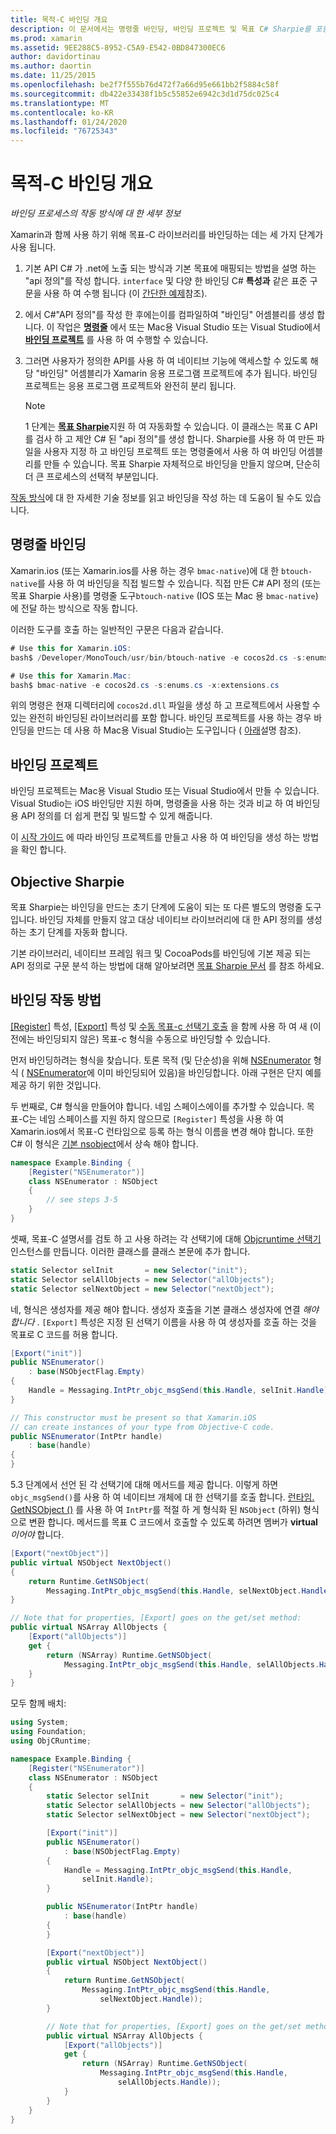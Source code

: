 ```yaml
---
title: 목적-C 바인딩 개요
description: 이 문서에서는 명령줄 바인딩, 바인딩 프로젝트 및 목표 C# Sharpie를 포함 하 여 목표 C 코드에 대 한 바인딩을 만드는 다양 한 방법에 대 한 개요를 제공 합니다. 또한 바인딩의 작동 방식을 설명 합니다.
ms.prod: xamarin
ms.assetid: 9EE288C5-8952-C5A9-E542-0BD847300EC6
author: davidortinau
ms.author: daortin
ms.date: 11/25/2015
ms.openlocfilehash: be2f7f555b76d472f7a66d95e661bb2f5884c58f
ms.sourcegitcommit: db422e33438f1b5c55852e6942c3d1d75dc025c4
ms.translationtype: MT
ms.contentlocale: ko-KR
ms.lasthandoff: 01/24/2020
ms.locfileid: "76725343"
---
```

# <a name="overview-of-objective-c-bindings"></a>목적-C 바인딩 개요

_바인딩 프로세스의 작동 방식에 대 한 세부 정보_

Xamarin과 함께 사용 하기 위해 목표-C 라이브러리를 바인딩하는 데는 세 가지 단계가 사용 됩니다.

1. 기본 API C# 가 .net에 노출 되는 방식과 기본 목표에 매핑되는 방법을 설명 하는 "api 정의"를 작성 합니다. `interface` 및 다양 한 바인딩 C# **특성과** 같은 표준 구문을 사용 하 여 수행 됩니다 (이 [간단한 예제](~/cross-platform/macios/binding/objective-c-libraries.md#Binding_an_API)참조).

2. 에서 C#"API 정의"를 작성 한 후에는이를 컴파일하여 "바인딩" 어셈블리를 생성 합니다. 이 작업은 [**명령줄**](#commandline) 에서 또는 Mac용 Visual Studio 또는 Visual Studio에서 [**바인딩 프로젝트**](#bindingproject) 를 사용 하 여 수행할 수 있습니다.

3. 그러면 사용자가 정의한 API를 사용 하 여 네이티브 기능에 액세스할 수 있도록 해당 "바인딩" 어셈블리가 Xamarin 응용 프로그램 프로젝트에 추가 됩니다.
   바인딩 프로젝트는 응용 프로그램 프로젝트와 완전히 분리 됩니다.

   > [!NOTE]
   > 1 단계는 [**목표 Sharpie**](#objectivesharpie)지원 하 여 자동화할 수 있습니다. 이 클래스는 목표 C API를 검사 하 고 제안 C# 된 "api 정의"를 생성 합니다. Sharpie를 사용 하 여 만든 파일을 사용자 지정 하 고 바인딩 프로젝트 또는 명령줄에서 사용 하 여 바인딩 어셈블리를 만들 수 있습니다. 목표 Sharpie 자체적으로 바인딩을 만들지 않으며, 단순히 더 큰 프로세스의 선택적 부분입니다.

[작동 방식](#howitworks)에 대 한 자세한 기술 정보를 읽고 바인딩을 작성 하는 데 도움이 될 수도 있습니다.

<a name="Command_Line_Bindings" /><a name="commandline" />

## <a name="command-line-bindings"></a>명령줄 바인딩

Xamarin.ios (또는 Xamarin.ios를 사용 하는 경우 `bmac-native`)에 대 한 `btouch-native`를 사용 하 여 바인딩을 직접 빌드할 수 있습니다. 직접 만든 C# API 정의 (또는 목표 Sharpie 사용)를 명령줄 도구`btouch-native` (IOS 또는 Mac 용 `bmac-native`)에 전달 하는 방식으로 작동 합니다.

이러한 도구를 호출 하는 일반적인 구문은 다음과 같습니다.

```csharp
# Use this for Xamarin.iOS:
bash$ /Developer/MonoTouch/usr/bin/btouch-native -e cocos2d.cs -s:enums.cs -x:extensions.cs
```

```csharp
# Use this for Xamarin.Mac:
bash$ bmac-native -e cocos2d.cs -s:enums.cs -x:extensions.cs
```

위의 명령은 현재 디렉터리에 `cocos2d.dll` 파일을 생성 하 고 프로젝트에서 사용할 수 있는 완전히 바인딩된 라이브러리를 포함 합니다. 바인딩 프로젝트를 사용 하는 경우 바인딩을 만드는 데 사용 하 Mac용 Visual Studio는 도구입니다 ( [아래](#bindingproject)설명 참조).

<a name="bindingproject" />

## <a name="binding-project"></a>바인딩 프로젝트

바인딩 프로젝트는 Mac용 Visual Studio 또는 Visual Studio에서 만들 수 있습니다. Visual Studio는 iOS 바인딩만 지원 하며, 명령줄을 사용 하는 것과 비교 하 여 바인딩 용 API 정의를 더 쉽게 편집 및 빌드할 수 있게 해줍니다.

이 [시작 가이드](~/cross-platform/macios/binding/objective-c-libraries.md#Getting_Started) 에 따라 바인딩 프로젝트를 만들고 사용 하 여 바인딩을 생성 하는 방법을 확인 합니다.

<a name="objectivesharpie" />

## <a name="objective-sharpie"></a>Objective Sharpie

목표 Sharpie는 바인딩을 만드는 초기 단계에 도움이 되는 또 다른 별도의 명령줄 도구입니다. 바인딩 자체를 만들지 않고 대상 네이티브 라이브러리에 대 한 API 정의를 생성 하는 초기 단계를 자동화 합니다.

기본 라이브러리, 네이티브 프레임 워크 및 CocoaPods를 바인딩에 기본 제공 되는 API 정의로 구문 분석 하는 방법에 대해 알아보려면 [목표 Sharpie 문서](~/cross-platform/macios/binding/objective-sharpie/index.md) 를 참조 하세요.

<a name="howitworks" />

## <a name="how-binding-works"></a>바인딩 작동 방법

[[Register]](xref:Foundation.RegisterAttribute) 특성, [[Export]](xref:Foundation.ExportAttribute) 특성 및 [수동 목표-c 선택기 호출](~/ios/internals/objective-c-selectors.md) 을 함께 사용 하 여 새 (이전에는 바인딩되지 않은) 목표-c 형식을 수동으로 바인딩할 수 있습니다.

먼저 바인딩하려는 형식을 찾습니다. 토론 목적 (및 단순성)을 위해 [NSEnumerator](https://developer.apple.com/documentation/foundation/nsenumerator) 형식 ( [NSEnumerator](xref:Foundation.NSEnumerator)에 이미 바인딩되어 있음)을 바인딩합니다. 아래 구현은 단지 예를 제공 하기 위한 것입니다.

두 번째로, C# 형식을 만들어야 합니다. 네임 스페이스에이를 추가할 수 있습니다. 목표-C는 네임 스페이스를 지원 하지 않으므로 `[Register]` 특성을 사용 하 여 Xamarin.ios에서 목표-C 런타임으로 등록 하는 형식 이름을 변경 해야 합니다. 또한 C# 이 형식은 [기본 nsobject](xref:Foundation.NSObject)에서 상속 해야 합니다.

```csharp
namespace Example.Binding {
    [Register("NSEnumerator")]
    class NSEnumerator : NSObject
    {
        // see steps 3-5
    }
}
```

셋째, 목표-C 설명서를 검토 하 고 사용 하려는 각 선택기에 대해 [Objcruntime 선택기](xref:ObjCRuntime.Selector) 인스턴스를 만듭니다. 이러한 클래스를 클래스 본문에 추가 합니다.

```csharp
static Selector selInit       = new Selector("init");
static Selector selAllObjects = new Selector("allObjects");
static Selector selNextObject = new Selector("nextObject");
```

네, 형식은 생성자를 제공 해야 합니다. 생성자 호출을 기본 클래스 생성자에 연결 *해야 합니다* . `[Export]` 특성은 지정 된 선택기 이름을 사용 하 여 생성자를 호출 하는 것을 목표로 C 코드를 허용 합니다.

```csharp
[Export("init")]
public NSEnumerator()
    : base(NSObjectFlag.Empty)
{
    Handle = Messaging.IntPtr_objc_msgSend(this.Handle, selInit.Handle);
}
```

```csharp
// This constructor must be present so that Xamarin.iOS
// can create instances of your type from Objective-C code.
public NSEnumerator(IntPtr handle)
    : base(handle)
{
}
```

5\.3 단계에서 선언 된 각 선택기에 대해 메서드를 제공 합니다. 이렇게 하면 `objc_msgSend()`를 사용 하 여 네이티브 개체에 대 한 선택기를 호출 합니다. [런타임. GetNSObject ()](xref:ObjCRuntime.Runtime.GetNSObject*) 를 사용 하 여 `IntPtr`를 적절 하 게 형식화 된 `NSObject` (하위) 형식으로 변환 합니다. 메서드를 목표 C 코드에서 호출할 수 있도록 하려면 멤버가 **virtual** *이어야* 합니다.

```csharp
[Export("nextObject")]
public virtual NSObject NextObject()
{
    return Runtime.GetNSObject(
        Messaging.IntPtr_objc_msgSend(this.Handle, selNextObject.Handle));
}
```

```csharp
// Note that for properties, [Export] goes on the get/set method:
public virtual NSArray AllObjects {
    [Export("allObjects")]
    get {
        return (NSArray) Runtime.GetNSObject(
            Messaging.IntPtr_objc_msgSend(this.Handle, selAllObjects.Handle));
    }
}
```

모두 함께 배치:

```csharp
using System;
using Foundation;
using ObjCRuntime;

namespace Example.Binding {
    [Register("NSEnumerator")]
    class NSEnumerator : NSObject
    {
        static Selector selInit       = new Selector("init");
        static Selector selAllObjects = new Selector("allObjects");
        static Selector selNextObject = new Selector("nextObject");

        [Export("init")]
        public NSEnumerator()
            : base(NSObjectFlag.Empty)
        {
            Handle = Messaging.IntPtr_objc_msgSend(this.Handle,
                selInit.Handle);
        }

        public NSEnumerator(IntPtr handle)
            : base(handle)
        {
        }

        [Export("nextObject")]
        public virtual NSObject NextObject()
        {
            return Runtime.GetNSObject(
                Messaging.IntPtr_objc_msgSend(this.Handle,
                    selNextObject.Handle));
        }

        // Note that for properties, [Export] goes on the get/set method:
        public virtual NSArray AllObjects {
            [Export("allObjects")]
            get {
                return (NSArray) Runtime.GetNSObject(
                    Messaging.IntPtr_objc_msgSend(this.Handle,
                        selAllObjects.Handle));
            }
        }
    }
}
```
